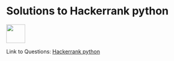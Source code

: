 # Solutions to Hackerrank python
<img src=https://upload.wikimedia.org/wikipedia/commons/4/40/HackerRank_Icon-1000px.png width="50" height="50" />

Link to Questions: [Hackerrank python](https://www.hackerrank.com/domains/python)
